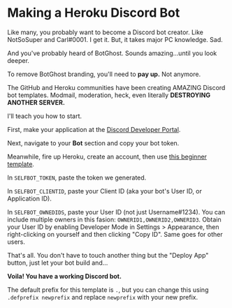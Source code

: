 # Making a Heroku Discord Bot

Like many, you probably want to become a Discord bot creator. Like NotSoSuper and Carl#0001. I get it.
But, it takes major PC knowledge. Sad.

And you've probably heard of BotGhost. Sounds amazing...until you look deeper.

To remove BotGhost branding, you'll need to **pay up.** Not anymore.

The GitHub and Heroku communities have been creating AMAZING Discord bot templates. Modmail, moderation, heck, even literally **DESTROYING ANOTHER SERVER.**

I'll teach you how to start.

First, make your application at the [Discord Developer Portal](https://discord.com/developers/applications).

Next, navigate to your **Bot** section and copy your bot token.

Meanwhile, fire up Heroku, create an account, then use [this beginner template](https://dashboard.heroku.com/new?button-url=https%3A%2F%2Fgithub.com%2FScarletKuro%2FNadekoBot-Heroku-Auto-Deploy&template=https%3A%2F%2Fgithub.com%2FScarletKuro%2FNadekoBot-Heroku-Auto-Deploy).

In `SELFBOT_TOKEN`, paste the token we generated.

In `SELFBOT_CLIENTID`, paste your Client ID (aka your bot's User ID, or Application ID).

In `SELFBOT_OWNEDIDS`, paste your User ID (not just Username#1234). You can include multiple owners in this fasion: `OWNERID1,OWNERID2,OWNERID3`. Obtain your User ID by enabling Developer Mode in Settings > Appearance, then right-clicking on yourself and then clicking "Copy ID". Same goes for other users.

That's all. You don't have to touch another thing but the "Deploy App" button, just let your bot build and...

**Voila! You have a working Discord bot.**

The default prefix for this template is `.`, but you can change this using `.defprefix newprefix` and replace `newprefix` with your new prefix.
